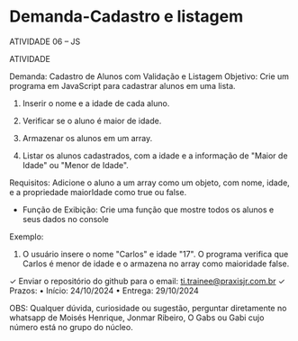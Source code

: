 # Demanda-Cadastro e listagem

ATIVIDADE 06 – JS


ATIVIDADE

Demanda: Cadastro de Alunos com Validação e Listagem
Objetivo:
Crie um programa em JavaScript para cadastrar alunos em uma lista. 

1. Inserir o nome e a idade de cada aluno.

2. Verificar se o aluno é maior de idade.

3. Armazenar os alunos em um array.

4. Listar os alunos cadastrados, com a idade e a informação de "Maior de Idade" ou "Menor de Idade".


Requisitos:
Adicione o aluno a um array como um objeto, com nome, idade, e a propriedade maiorIdade como true ou false.

- Função de Exibição:
Crie uma função que mostre todos os alunos e seus dados no console

Exemplo:
1. O usuário insere o nome "Carlos" e idade "17". O programa verifica que Carlos é menor de idade e o armazena no array como maioridade false.

✓	Enviar o repositório do github para o email: ti.trainee@praxisjr.com.br
✓	Prazos:
•	Início: 24/10/2024
•	Entrega: 29/10/2024

OBS: Qualquer dúvida, curiosidade ou sugestão, perguntar diretamente no whatsapp de Moisés Henrique, Jonmar Ribeiro, O Gabs ou Gabi cujo número está no grupo do núcleo.

